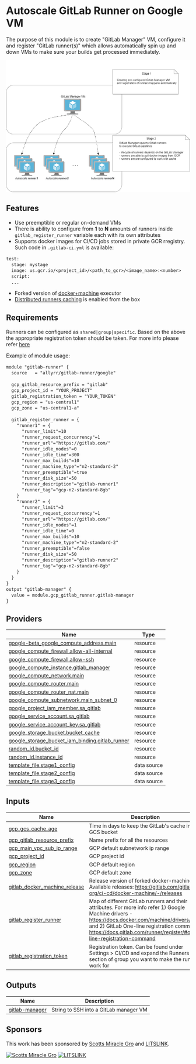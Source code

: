 # Autoscale GitLab Runner on Google VM

The purpose of this module is to create "GitLab Manager" VM, configure it and register "GitLab runner(s)" which allows automatically spin up and down VMs to make sure your builds get processed immediately.

<img src=".gitlab-manager-diagram.png">

## Features
- Use preemptible or regular on-demand VMs
- There is ability to configure from **1** to **N** amounts of runners inside `gitlab_register_runner` variable each with its own attributes
- Supports docker images for CI/CD jobs stored in private GCR rregistry. Such code in `.gitlab-ci.yml` is available:
```
test:
  stage: mystage
  image: us.gcr.io/<project_id>/<path_to_gcr>/<image_name>:<number>
  script:
  ...
```
- Forked version of [docker+machine](https://docs.gitlab.com/runner/executors/docker_machine.html#forked-version-of-docker-machine) executor
- [Distributed runners caching](https://docs.gitlab.com/runner/configuration/autoscale.html#distributed-runners-caching) is enabled from the box

## Requirements
Runners can be configured as `shared|group|specific`. Based on the above the appropriate registration token should be taken. For more info please refer [here](https://docs.gitlab.com/ee/ci/runners/README.html)

Example of module usage:
```
module "gitlab-runner" {
  source   = "allyrr/gitlab-runner/google"

  gcp_gitlab_resource_prefix = "gitlab"
  gcp_project_id = "YOUR_PROJECT"
  gitlab_registration_token = "YOUR_TOKEN"
  gcp_region = "us-central1"
  gcp_zone = "us-central1-a"

  gitlab_register_runner = {
    "runner1" = {
      "runner_limit"=10
      "runner_request_concurrency"=1
      "runner_url"="https://gitlab.com/"
      "runner_idle_nodes"=0
      "runner_idle_time"=300
      "runner_max_builds"=10
      "runner_machine_type"="n2-standard-2"
      "runner_preemptible"=true
      "runner_disk_size"=50
      "runner_description"="gitlab-runner1"
      "runner_tag"="gcp-n2-standard-8gb"
    }
    "runner2" = {
      "runner_limit"=3
      "runner_request_concurrency"=1
      "runner_url"="https://gitlab.com/"
      "runner_idle_nodes"=1
      "runner_idle_time"=0
      "runner_max_builds"=10
      "runner_machine_type"="n2-standard-2"
      "runner_preemptible"=false
      "runner_disk_size"=50
      "runner_description"="gitlab-runner2"
      "runner_tag"="gcp-n2-standard-8gb"
    }
  }
}
output "gitlab-manager" {
  value = module.gcp_gitlab_runner.gitlab-manager
}

```
## Providers

| Name | Type |
|------|------|
| [google-beta_google_compute_address.main](https://registry.terraform.io/providers/hashicorp/google-beta/latest/docs/resources/google_compute_address) | resource |
| [google_compute_firewall.allow-all-internal](https://registry.terraform.io/providers/hashicorp/google/latest/docs/resources/compute_firewall) | resource |
| [google_compute_firewall.allow-ssh](https://registry.terraform.io/providers/hashicorp/google/latest/docs/resources/compute_firewall) | resource |
| [google_compute_instance.gitlab_manager](https://registry.terraform.io/providers/hashicorp/google/latest/docs/resources/compute_instance) | resource |
| [google_compute_network.main](https://registry.terraform.io/providers/hashicorp/google/latest/docs/resources/compute_network) | resource |
| [google_compute_router.main](https://registry.terraform.io/providers/hashicorp/google/latest/docs/resources/compute_router) | resource |
| [google_compute_router_nat.main](https://registry.terraform.io/providers/hashicorp/google/latest/docs/resources/compute_router_nat) | resource |
| [google_compute_subnetwork.main_subnet_0](https://registry.terraform.io/providers/hashicorp/google/latest/docs/resources/compute_subnetwork) | resource |
| [google_project_iam_member.sa_gitlab](https://registry.terraform.io/providers/hashicorp/google/latest/docs/resources/project_iam_member) | resource |
| [google_service_account.sa_gitlab](https://registry.terraform.io/providers/hashicorp/google/latest/docs/resources/service_account) | resource |
| [google_service_account_key.sa_gitlab](https://registry.terraform.io/providers/hashicorp/google/latest/docs/resources/service_account_key) | resource |
| [google_storage_bucket.bucket_cache](https://registry.terraform.io/providers/hashicorp/google/latest/docs/resources/storage_bucket) | resource |
| [google_storage_bucket_iam_binding.gitlab_runner](https://registry.terraform.io/providers/hashicorp/google/latest/docs/resources/storage_bucket_iam_binding) | resource |
| [random_id.bucket_id](https://registry.terraform.io/providers/hashicorp/random/latest/docs/resources/id) | resource |
| [random_id.instance_id](https://registry.terraform.io/providers/hashicorp/random/latest/docs/resources/id) | resource |
| [template_file.stage1_config](https://registry.terraform.io/providers/hashicorp/template/latest/docs/data-sources/file) | data source |
| [template_file.stage2_config](https://registry.terraform.io/providers/hashicorp/template/latest/docs/data-sources/file) | data source |
| [template_file.stage3_config](https://registry.terraform.io/providers/hashicorp/template/latest/docs/data-sources/file) | data source |

## Inputs

| Name | Description | Type | Default | Required |
|------|-------------|------|---------|:--------:|
| <a name="input_gcp_gcs_cache_age"></a> [gcp\_gcs\_cache\_age](#input\_gcp\_gcs\_cache\_age) | Time in days to keep the GitLab's cache in the GCS bucket | `number` | `60` | no |
| <a name="input_gcp_gitlab_resource_prefix"></a> [gcp\_gitlab\_resource\_prefix](#input\_gcp\_gitlab\_resource\_prefix) | Name prefix for all the resources | `string` | `"gitlab"` | no |
| <a name="input_gcp_main_vpc_sub_ip_range"></a> [gcp\_main\_vpc\_sub\_ip\_range](#input\_gcp\_main\_vpc\_sub\_ip\_range) | GCP default subnetwork ip range | `string` | `"10.10.0.0/20"` | no |
| <a name="input_gcp_project_id"></a> [gcp\_project\_id](#input\_gcp\_project\_id) | GCP project id | `string` | n/a | yes |
| <a name="input_gcp_region"></a> [gcp\_region](#input\_gcp\_region) | GCP default region | `string` | n/a | yes |
| <a name="input_gcp_zone"></a> [gcp\_zone](#input\_gcp\_zone) | GCP default zone | `string` | n/a | yes |
| <a name="input_gitlab_docker_machine_release"></a> [gitlab\_docker\_machine\_release](#input\_gitlab\_docker\_machine\_release) | Release version of forked docker-machine. Available releases: https://gitlab.com/gitlab-org/ci-cd/docker-machine/-/releases | `string` | `"v0.16.2-gitlab.11"` | no |
| <a name="input_gitlab_register_runner"></a> [gitlab\_register\_runner](#input\_gitlab\_register\_runner) | Map of different GitLab runners and their attributes. For more info refer 1) Google Machine drivers - https://docs.docker.com/machine/drivers/gce/ and 2) GitLab One-line registration command https://docs.gitlab.com/runner/register/#one-line-registration-command | `any` | n/a | yes |
| <a name="input_gitlab_registration_token"></a> [gitlab\_registration\_token](#input\_gitlab\_registration\_token) | Registration token. Can be found under Settings > CI/CD and expand the Runners section of group you want to make the runner work for | `string` | n/a | yes |

## Outputs

| Name | Description |
|------|-------------|
| <a name="output_gitlab-manager"></a> [gitlab-manager](#output\_gitlab-manager) | String to SSH into a GitLab manager VM |

## Sponsors

This work has been sponsored by [Scotts Miracle Gro](https://scottsmiraclegro.com/) and [LITSLINK](https://litslink.com/).

[![Scotts Miracle Gro](https://g.foolcdn.com/art/companylogos/square/smg.png)](https://scottsmiraclegro.com/)
[![LITSLINK](https://litslink.com/images/LitsLink_logo.jpg)](https://litslink.com/)
